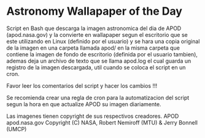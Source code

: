 # Astronomy Wallapaper of the Day
Script en Bash que descarga la imagen astronomica del dia de APOD (apod.nasa.gov) y la convierte en wallapaper segun el escritorio que se este utilizando en Linux (definido por el usuario) y se hara una copia original de la imagen en una carpeta llamada apod/ en la misma carpeta que contiene la imagen de fondo de escritorio (definida por el usuario tambien), ademas deja un archivo de texto que se llama apod.log el cual guarda un registro de la imagen descargada, util cuando se coloca el script en un cron.

Favor leer los comentarios del script y hacer los cambios !!!

Se recomienda crear una regla de cron para la automatizacion del script segun la hora en que actualize APOD su imagen diariamente.

Las imagenes tienen copyright de sus respectivos creadores.
APOD apod.nasa.gov Copyright (C) NASA, Robert Nemiroff (MTU) & Jerry Bonnell (UMCP)
